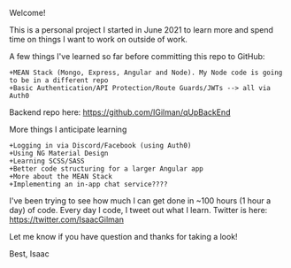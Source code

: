 Welcome! 

This is a personal project I started in June 2021 to learn more and spend time on things I want to work on outside of work. 

A few things I've learned so far before committing this repo to GitHub: 

    +MEAN Stack (Mongo, Express, Angular and Node). My Node code is going to be in a different repo
    +Basic Authentication/API Protection/Route Guards/JWTs --> all via Auth0

Backend repo here: https://github.com/IGilman/qUpBackEnd

More things I anticipate learning

    +Logging in via Discord/Facebook (using Auth0) 
    +Using NG Material Design
    +Learning SCSS/SASS
    +Better code structuring for a larger Angular app
    +More about the MEAN Stack
    +Implementing an in-app chat service????   

I've been trying to see how much I can get done in ~100 hours (1 hour a day) of code. Every day I code, I tweet out what I learn. Twitter is here: https://twitter.com/IsaacGilman

Let me know if you have question and thanks for taking a look! 

Best,
Isaac